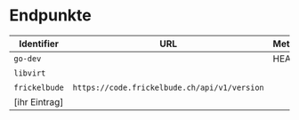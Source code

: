 # Endpunkte

| Identifier    | URL                                          | Method | StatusOnline | Frequency | FailAfter |
|---------------|----------------------------------------------|--------|-------------:|----------:|----------:|
| `go-dev`      |                                              | HEAD   |              |           |         1 |
| `libvirt`     |                                              |        |          200 |           |           |
| `frickelbude` | `https://code.frickelbude.ch/api/v1/version` |        |              |      1m0s |           |
| [ihr Eintrag] |                                              |        |              |           |           |

